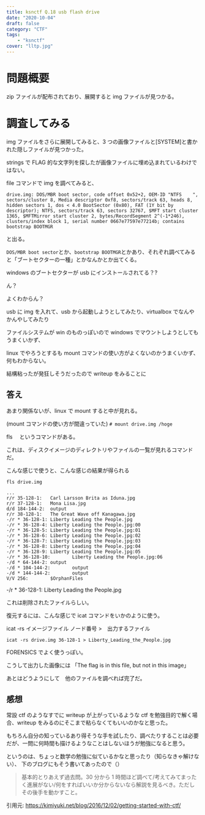 ```yaml
---
title: ksnctf Q.18 usb flash drive
date: "2020-10-04"
draft: false
category: "CTF"
tags:
    - "ksnctf"
cover: "lltp.jpg"
---
```


# 問題概要

zip ファイルが配布されており、展開すると img ファイルが見つかる。

# 調査してみる

img ファイルをさらに展開してみると、3 つの画像ファイルと[SYSTEM]と書かれた隠しファイルが見つかった。

strings で FLAG 的な文字列を探したが画像ファイルに埋め込まれているわけではない。

file コマンドで img を調べてみると、

```
drive.img: DOS/MBR boot sector, code offset 0x52+2, OEM-ID "NTFS    ", sectors/cluster 8, Media descriptor 0xf8, sectors/track 63, heads 8, hidden sectors 1, dos < 4.0 BootSector (0x80), FAT (1Y bit by descriptor); NTFS, sectors/track 63, sectors 32767, $MFT start cluster 1365, $MFTMirror start cluster 2, bytes/RecordSegment 2^(-1*246), clusters/index block 1, serial number 0667e77597e77214b; contains bootstrap BOOTMGR
```

と出る。

`DOS/MBR boot sector`とか、`bootstrap BOOTMGR`とかあり、それぞれ調べてみると「ブートセクターの一種」とかなんかとか出てくる。

windows のブートセクターが usb にインストールされてる？?

ん？

よくわからん？

usb に img を入れて、usb から起動しようとしてみたり、virtualbox でなんやかんやしてみたり

ファイルシステムが win のものっぽいので windows でマウントしようとしてもうまくいかず、

linux でやろうとするも mount コマンドの使い方がよくないのかうまくいかず、何もわからない。

結構粘ったが発狂しそうだったので writeup をみることに

## 答え

あまり関係ないが、linux で mount すると中が見れる。

(mount コマンドの使い方が間違っていた) `# mount drive.img /hoge`

fls 　というコマンドがある。

これは、ディスクイメージのディレクトリやファイルの一覧が見れるコマンドだ。

こんな感じで使うと、こんな感じの結果が得られる

`fls drive.img`

```
...
r/r 35-128-1:   Carl Larsson Brita as Iduna.jpg
r/r 37-128-1:   Mona Lisa.jpg
d/d 184-144-2:  output
r/r 38-128-1:   The Great Wave off Kanagawa.jpg
-/r * 36-128-1: Liberty Leading the People.jpg
-/r * 36-128-4: Liberty Leading the People.jpg:00
-/r * 36-128-5: Liberty Leading the People.jpg:01
-/r * 36-128-6: Liberty Leading the People.jpg:02
-/r * 36-128-7: Liberty Leading the People.jpg:03
-/r * 36-128-8: Liberty Leading the People.jpg:04
-/r * 36-128-9: Liberty Leading the People.jpg:05
-/r * 36-128-10:        Liberty Leading the People.jpg:06
-/d * 64-144-2: output
-/d * 104-144-2:        output
-/d * 144-144-2:        output
V/V 256:        $OrphanFiles
```

-/r \* 36-128-1: Liberty Leading the People.jpg

これは削除されたファイルらしい。

復元するには、こんな感じで icat コマンドをいかのように使う。

icat -rs イメージファイル ノード番号 >　出力するファイル

`icat -rs drive.img 36-128-1 > Liberty_Leading_the_People.jpg`

FORENSICS でよく使うっぽい。

こうして出力した画像には
「The flag is in this file, but not in this image」

あとはどうようにして　他のファイルを調べれば完了だ。

## 感想

常設 ctf のようなすでに writeup が上がっているような ctf を勉強目的で解く場合、writeup をみるのにそこまで粘らなくてもいいのかなと思った。

もちろん自分の知っているあり得そうな手を試したり、調べたりすることは必要だが、一問に何時間も描けるようなことはしないほうが勉強になると思う。

というのは、ちょっと数学の勉強に似ているかなと思ったり（知らなきゃ解けない）、
下のブログにもそう書いてあったので（）

> 基本的とりあえず過去問。30 分から 1 時間ほど調べて/考えてみてまったく進展がない/何をすればいいか分からないなら解説を見るべき。ただしその後手を動かすこと。

引用元: https://kimiyuki.net/blog/2016/12/02/getting-started-with-ctf/
